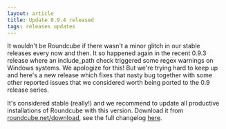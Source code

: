 ```yaml
---
layout: article
title: Update 0.9.4 released
tags: releases updates
---
```

It wouldn't be Roundcube if there wasn't a minor glitch in our stable releases 
every now and then. It so happened again in the recent 0.9.3 release where an 
include_path check triggered some regex warnings on Windows systems. 
We apologize for this! But we're trying hard to keep up and here's a new 
release which fixes that nasty bug together with some other reported issues 
that we considered worth being ported to the 0.9 release series.

It's considered stable (really!) and we recommend to update all productive 
installations of Roundcube with this version. Download it from 
[roundcube.net/download](http://roundcube.net/download), see the full changelog 
[here](http://trac.roundcube.net/wiki/Changelog).
